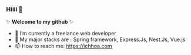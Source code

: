 ### Hiiii 👋


✨ **Welcome to my github** ✨ 

- 🔭 I’m currently a freelance web developer 
- 🌱 My major stacks are : Spring framework, Express.Js, Nest.Js, Vue.js
- 📫 How to reach me: <https://ichhoa.com>

